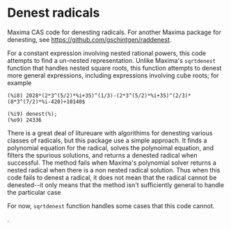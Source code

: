 # Denest radicals
 Maxima CAS code for denesting radicals. For another Maxima package for denesting, see https://github.com/gschintgen/raddenest.
 
 For a constant expression involving nested rational powers, this code attempts to find a un-nested representation. Unlike Maxima's `sqrtdenest` function that handles nested square roots, this function attempts to denest more general expressions, including expressions involving cube roots; for example
 ~~~
(%i8) 2028*(2*3^(5/2)*%i+35)^(1/3)-(2*3^(5/2)*%i+35)^(2/3)*(8*3^(7/2)*%i-420)+10140$

(%i9) denest(%);
(%o9) 24336
 ~~~
 
There is a great deal of litureuare with algorithims for denesting various classes of radicals, but this package use a simple approach.
It finds a polynomial equation for the radical, solves the polynoimal equation, and filters the spurious solutions, and returns a denested radical when successful. The method fails when Maxima's polynomial solver returns a nested radical when there is a non nested radical solution. Thus when this code fails to denest a radical, it does not mean that the radical cannot be denested--it only means that the method isn't sufficiently general to handle the particular case

 For now, `sqrtdenest` function handles some cases that this code cannot.

 .
